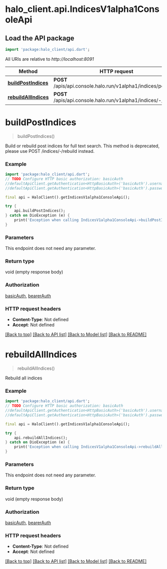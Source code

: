 # halo_client.api.IndicesV1alpha1ConsoleApi

## Load the API package
```dart
import 'package:halo_client/api.dart';
```

All URIs are relative to *http://localhost:8091*

Method | HTTP request | Description
------------- | ------------- | -------------
[**buildPostIndices**](IndicesV1alpha1ConsoleApi.md#buildpostindices) | **POST** /apis/api.console.halo.run/v1alpha1/indices/post | 
[**rebuildAllIndices**](IndicesV1alpha1ConsoleApi.md#rebuildallindices) | **POST** /apis/api.console.halo.run/v1alpha1/indices/-/rebuild | 


# **buildPostIndices**
> buildPostIndices()



Build or rebuild post indices for full text search. This method is deprecated, please use POST /indices/-/rebuild instead.

### Example
```dart
import 'package:halo_client/api.dart';
// TODO Configure HTTP basic authorization: basicAuth
//defaultApiClient.getAuthentication<HttpBasicAuth>('basicAuth').username = 'YOUR_USERNAME'
//defaultApiClient.getAuthentication<HttpBasicAuth>('basicAuth').password = 'YOUR_PASSWORD';

final api = HaloClient().getIndicesV1alpha1ConsoleApi();

try {
    api.buildPostIndices();
} catch on DioException (e) {
    print('Exception when calling IndicesV1alpha1ConsoleApi->buildPostIndices: $e\n');
}
```

### Parameters
This endpoint does not need any parameter.

### Return type

void (empty response body)

### Authorization

[basicAuth](../README.md#basicAuth), [bearerAuth](../README.md#bearerAuth)

### HTTP request headers

 - **Content-Type**: Not defined
 - **Accept**: Not defined

[[Back to top]](#) [[Back to API list]](../README.md#documentation-for-api-endpoints) [[Back to Model list]](../README.md#documentation-for-models) [[Back to README]](../README.md)

# **rebuildAllIndices**
> rebuildAllIndices()



Rebuild all indices

### Example
```dart
import 'package:halo_client/api.dart';
// TODO Configure HTTP basic authorization: basicAuth
//defaultApiClient.getAuthentication<HttpBasicAuth>('basicAuth').username = 'YOUR_USERNAME'
//defaultApiClient.getAuthentication<HttpBasicAuth>('basicAuth').password = 'YOUR_PASSWORD';

final api = HaloClient().getIndicesV1alpha1ConsoleApi();

try {
    api.rebuildAllIndices();
} catch on DioException (e) {
    print('Exception when calling IndicesV1alpha1ConsoleApi->rebuildAllIndices: $e\n');
}
```

### Parameters
This endpoint does not need any parameter.

### Return type

void (empty response body)

### Authorization

[basicAuth](../README.md#basicAuth), [bearerAuth](../README.md#bearerAuth)

### HTTP request headers

 - **Content-Type**: Not defined
 - **Accept**: Not defined

[[Back to top]](#) [[Back to API list]](../README.md#documentation-for-api-endpoints) [[Back to Model list]](../README.md#documentation-for-models) [[Back to README]](../README.md)

